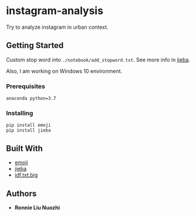 # instagram-analysis

Try to analyze instagram in urban context.

## Getting Started

Custom stop word into ```./notebook/add_stopword.txt```. See more info in [jieba](https://github.com/fxsjy/jieba).

Also, I am working on Windows 10 environment.

### Prerequisites

```
anaconda python=3.7
```

### Installing

```
pip install emoji
pip install jieba
```


## Built With

* [emoji](https://github.com/carpedm20/emoji)
* [jieba](https://github.com/fxsjy/jieba)
* [idf.txt.big](https://github.com/fxsjy/jieba/blob/master/extra_dict/idf.txt.big)

## Authors

* **Ronnie Liu Nuozhi** 